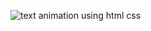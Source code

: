 ![text animation using html css](https://github.com/user-attachments/assets/b61345ed-4efc-4e40-a89a-979189cbfd29)

